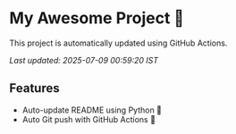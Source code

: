 # My Awesome Project 🚀

This project is automatically updated using GitHub Actions.

_Last updated: 2025-07-09 00:59:20 IST_

## Features
- Auto-update README using Python 🐍
- Auto Git push with GitHub Actions 🤖

